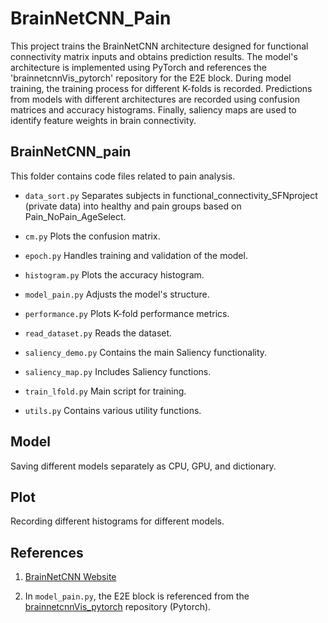 # BrainNetCNN_Pain

This project trains the BrainNetCNN architecture designed for functional connectivity matrix inputs and obtains prediction results. The model's architecture is implemented using PyTorch and references the 'brainnetcnnVis_pytorch' repository for the E2E block. During model training, the training process for different K-folds is recorded. Predictions from models with different architectures are recorded using confusion matrices and accuracy histograms. Finally, saliency maps are used to identify feature weights in brain connectivity.

## BrainNetCNN_pain

This folder contains code files related to pain analysis.

* `data_sort.py`
  Separates subjects in functional_connectivity_SFNproject (private data) into healthy and pain groups based on Pain_NoPain_AgeSelect.

* `cm.py`
  Plots the confusion matrix.

* `epoch.py`
  Handles training and validation of the model.

* `histogram.py`
  Plots the accuracy histogram.

* `model_pain.py`
  Adjusts the model's structure.

* `performance.py`
  Plots K-fold performance metrics.

* `read_dataset.py`
  Reads the dataset.

* `saliency_demo.py`
  Contains the main Saliency functionality.

* `saliency_map.py`
  Includes Saliency functions.

* `train_lfold.py`
  Main script for training.

* `utils.py`
  Contains various utility functions.

## Model

Saving different models separately as CPU, GPU, and dictionary.

## Plot

Recording different histograms for different models.

## References

1. [BrainNetCNN Website](https://brainnetcnn.cs.sfu.ca/About.html)

2. In `model_pain.py`, the E2E block is referenced from the [brainnetcnnVis_pytorch](https://github.com/nicofarr/brainnetcnnVis_pytorch) repository (Pytorch).
